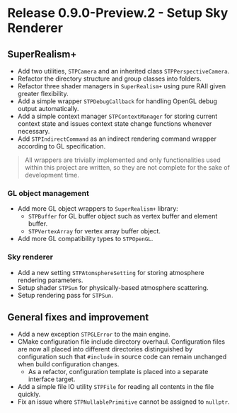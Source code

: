 # Release 0.9.0-Preview.2 - Setup Sky Renderer

## SuperRealism+

- Add two utilities, `STPCamera` and an inherited class `STPPerspectiveCamera`.
- Refactor the directory structure and group classes into folders.
- Refactor three shader managers in `SuperRealism+` using pure RAII given greater flexibility.
- Add a simple wrapper `STPDebugCallback` for handling OpenGL debug output automatically.
- Add a simple context manager `STPContextManager` for storing current context state and issues context state change functions whenever necessary.
- Add `STPIndirectCommand` as an indirect rendering command wrapper according to GL specification.

> All wrappers are trivially implemented and only functionalities used within this project are written, so they are not complete for the sake of development time.

### GL object management

- Add more GL object wrappers to `SuperRealism+` library:
  - `STPBuffer` for GL buffer object such as vertex buffer and element buffer.
  - `STPVertexArray` for vertex array buffer object.
- Add more GL compatibility types to `STPOpenGL`.

### Sky renderer

- Add a new setting `STPAtomsphereSetting` for storing atmosphere rendering parameters.
- Setup shader `STPSun` for physically-based atmosphere scattering.
- Setup rendering pass for `STPSun`.

## General fixes and improvement

- Add a new exception `STPGLError` to the main engine.
- CMake configuration file include directory overhaul. Configuration files are now all placed into different directories distinguished by configuration such that `#include` in source code can remain unchanged when build configuration changes.
  - As a refactor, configuration template is placed into a separate interface target.
- Add a simple file IO utility `STPFile` for reading all contents in the file quickly.
- Fix an issue where `STPNullablePrimitive` cannot be assigned to `nullptr`.